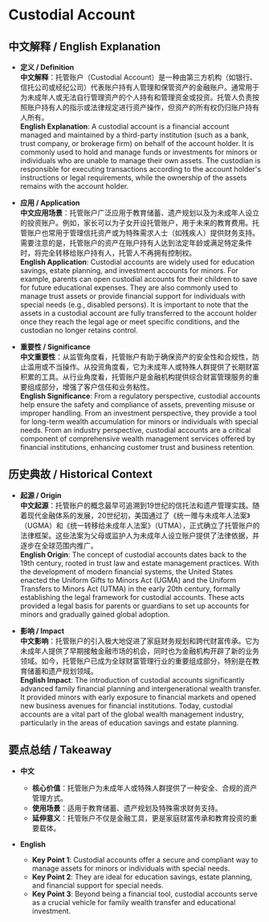 # Custodial Account

## 中文解释 / English Explanation

* **定义 / Definition**  
  **中文解释**：托管账户（Custodial Account）是一种由第三方机构（如银行、信托公司或经纪公司）代表账户持有人管理和保管资产的金融账户。通常用于为未成年人或无法自行管理资产的个人持有和管理资金或投资。托管人负责按照账户持有人的指示或法律规定进行资产操作，但资产的所有权仍归账户持有人所有。  
  **English Explanation**: A custodial account is a financial account managed and maintained by a third-party institution (such as a bank, trust company, or brokerage firm) on behalf of the account holder. It is commonly used to hold and manage funds or investments for minors or individuals who are unable to manage their own assets. The custodian is responsible for executing transactions according to the account holder's instructions or legal requirements, while the ownership of the assets remains with the account holder.

* **应用 / Application**  
  **中文应用场景**：托管账户广泛应用于教育储蓄、遗产规划以及为未成年人设立的投资账户。例如，家长可以为子女开设托管账户，用于未来的教育费用。托管账户也常用于管理信托资产或为特殊需求人士（如残疾人）提供财务支持。需要注意的是，托管账户的资产在账户持有人达到法定年龄或满足特定条件时，将完全转移给账户持有人，托管人不再拥有控制权。  
  **English Application**: Custodial accounts are widely used for education savings, estate planning, and investment accounts for minors. For example, parents can open custodial accounts for their children to save for future educational expenses. They are also commonly used to manage trust assets or provide financial support for individuals with special needs (e.g., disabled persons). It is important to note that the assets in a custodial account are fully transferred to the account holder once they reach the legal age or meet specific conditions, and the custodian no longer retains control.

* **重要性 / Significance**  
  **中文重要性**：从监管角度看，托管账户有助于确保资产的安全性和合规性，防止滥用或不当操作。从投资角度看，它为未成年人或特殊人群提供了长期财富积累的工具。从行业角度看，托管账户是金融机构提供综合财富管理服务的重要组成部分，增强了客户信任和业务粘性。  
  **English Significance**: From a regulatory perspective, custodial accounts help ensure the safety and compliance of assets, preventing misuse or improper handling. From an investment perspective, they provide a tool for long-term wealth accumulation for minors or individuals with special needs. From an industry perspective, custodial accounts are a critical component of comprehensive wealth management services offered by financial institutions, enhancing customer trust and business retention.

## 历史典故 / Historical Context

* **起源 / Origin**  
  **中文起源**：托管账户的概念最早可追溯到19世纪的信托法和遗产管理实践。随着现代金融体系的发展，20世纪初，美国通过了《统一赠与未成年人法案》（UGMA）和《统一转移给未成年人法案》（UTMA），正式确立了托管账户的法律框架。这些法案为父母或监护人为未成年人设立账户提供了法律依据，并逐步在全球范围内推广。  
  **English Origin**: The concept of custodial accounts dates back to the 19th century, rooted in trust law and estate management practices. With the development of modern financial systems, the United States enacted the Uniform Gifts to Minors Act (UGMA) and the Uniform Transfers to Minors Act (UTMA) in the early 20th century, formally establishing the legal framework for custodial accounts. These acts provided a legal basis for parents or guardians to set up accounts for minors and gradually gained global adoption.

* **影响 / Impact**  
  **中文影响**：托管账户的引入极大地促进了家庭财务规划和跨代财富传承。它为未成年人提供了早期接触金融市场的机会，同时也为金融机构开辟了新的业务领域。如今，托管账户已成为全球财富管理行业的重要组成部分，特别是在教育储蓄和遗产规划领域。  
  **English Impact**: The introduction of custodial accounts significantly advanced family financial planning and intergenerational wealth transfer. It provided minors with early exposure to financial markets and opened new business avenues for financial institutions. Today, custodial accounts are a vital part of the global wealth management industry, particularly in the areas of education savings and estate planning.

## 要点总结 / Takeaway

* **中文**  
  - **核心价值**：托管账户为未成年人或特殊人群提供了一种安全、合规的资产管理方式。  
  - **使用场景**：适用于教育储蓄、遗产规划及特殊需求财务支持。  
  - **延伸意义**：托管账户不仅是金融工具，更是家庭财富传承和教育投资的重要载体。

* **English**  
  - **Key Point 1**: Custodial accounts offer a secure and compliant way to manage assets for minors or individuals with special needs.  
  - **Key Point 2**: They are ideal for education savings, estate planning, and financial support for special needs.  
  - **Key Point 3**: Beyond being a financial tool, custodial accounts serve as a crucial vehicle for family wealth transfer and educational investment.